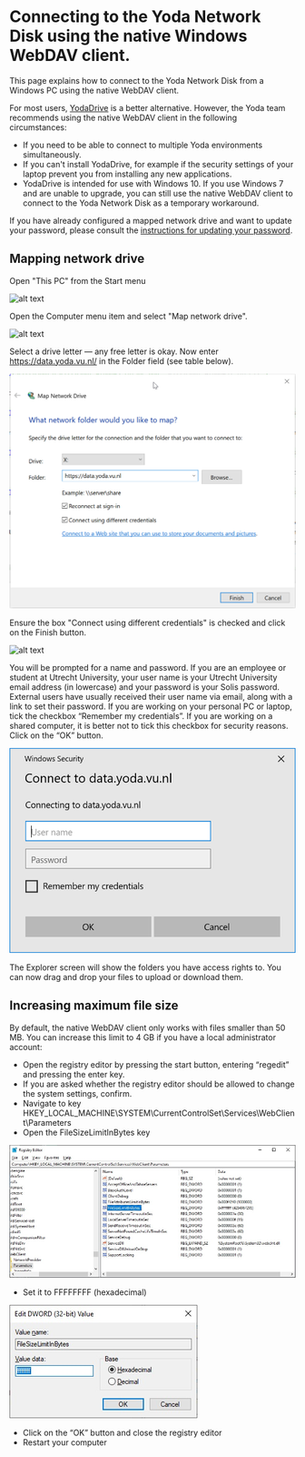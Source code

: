 # Connecting to the Yoda Network Disk using the native Windows WebDAV client.

This page explains how to connect to the Yoda Network Disk from a Windows PC using the
native WebDAV client.

For most users, [YodaDrive](yoda-disk-yodadrive.md) is a better alternative. However, the Yoda team recommends
using the native WebDAV client in the following circumstances:
- If you need to be able to connect to multiple Yoda environments simultaneously.
- If you can't install YodaDrive, for example if the security settings of your laptop
  prevent you from installing any new applications.
- YodaDrive is intended for use with Windows 10. If you use Windows 7 and are unable to upgrade,
  you can still use the native WebDAV client to connect to the Yoda Network Disk as a temporary workaround.

If you have already configured a mapped network drive and want to update your password, please
consult the [instructions for updating your password](yoda-disk-windowsnative-update-passwd.md).

## Mapping network drive

Open "This PC" from the Start menu

![alt text](screenshots/screenshot-windows-thispc.png "Screenshot Windows: This PC")

Open the Computer menu item and select "Map network drive". 

![alt text](screenshots/screenshot-windows-mapnwdrive.png "Screenshot Windows: Map network drive icon in This PC")
 
Select a drive letter &mdash; any free letter is okay. Now enter https://data.yoda.vu.nl/ in the Folder field (see table below).

![alt text](screenshots/screenshot-windows-connectfolder.png "Screenshot Windows: folder input field when mapping network drive")

Ensure the box "Connect using different credentials" is checked and click on the Finish button. 

![alt text](screenshots/screenshot-windows-connectdifcr.png "Screenshot Windows: checkbox for connecting using different credentials when mapping network drive")
 
You will be prompted for a name and password.
If you are an employee or student at Utrecht University, your user name is your Utrecht University email address (in lowercase) and your password
is your Solis password. External users have usually received their user name via email, along with a link to set their password.
If you are working on your personal PC or laptop, tick the checkbox &ldquo;Remember my credentials&rdquo;. If you are working on a shared computer, it is
better not to tick this checkbox for security reasons. Click on the &ldquo;OK&rdquo; button.

![alt text](screenshots/screenshot-windows-credentials.png "Screenshot Windows: dialog for entering credentials when mapping network drive")
 
The Explorer screen will show the folders you have access rights to. You
can now drag and drop your files to upload or download them.

## Increasing maximum file size

By default, the native WebDAV client only works with files smaller than 50 MB. You can increase this limit
to 4 GB if you have a local administrator account:
- Open the registry editor by pressing the start button, entering &ldquo;regedit&rdquo; and pressing the enter key.
- If you are asked whether the registry editor should be allowed to change the system settings, confirm.
- Navigate to key HKEY\_LOCAL\_MACHINE\SYSTEM\CurrentControlSet\Services\WebClient\Parameters
- Open the FileSizeLimitInBytes key

![alt text](screenshots/windows-native-registry-key.jpg "Screenshot Windows: FileSizeLimitInBytes registry key")

- Set it to FFFFFFFF (hexadecimal)

![alt text](screenshots/windows-native-registry-set.jpg "Screenshot Windows: increasing the file size limit")

- Click on the &ldquo;OK&rdquo; button and close the registry editor
- Restart your computer
